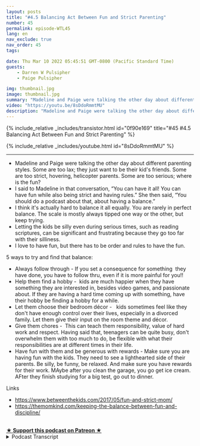 ```yaml
---
layout: posts
title: "#4.5 Balancing Act Between Fun and Strict Parenting"
number: 45
permalink: episode-WTL45
lang: en
nav_exclude: true
nav_order: 45
tags:

date: Thu Mar 10 2022 05:45:51 GMT-0800 (Pacific Standard Time)
guests:
    - Darren W Pulsipher
    - Paige Pulsipher

img: thumbnail.jpg
image: thumbnail.jpg
summary: "Madeline and Paige were talking the other day about different parenting styles. Some are too lax; they just want to be their kid's friends. Some are too strict, hovering, helicopter parents. Some are too serious; where is the fun? "
video: "https://youtu.be/8sDdoRmmtMU"
description: "Madeline and Paige were talking the other day about different parenting styles. Some are too lax; they just want to be their kid's friends. Some are too strict, hovering, helicopter parents. Some are too serious; where is the fun? "
---
```


<div>
{% include_relative _includes/transistor.html id="0f90e169" title="#45 #4.5 Balancing Act Between Fun and Strict Parenting" %}

{% include_relative _includes/youtube.html id="8sDdoRmmtMU" %}
</div>

---

<html><head></head><body><ul><li>Madeline and Paige were talking the other day about different parenting styles. Some are too lax; they just want to be their kid's friends. Some are too strict, hovering, helicopter parents. Some are too serious; where is the fun?&nbsp;</li><li>I said to Madeline in that conversation, “You can have it all! You can have fun while also being strict and having rules.” She then said, “You should do a podcast about that, about having a balance.”&nbsp;</li><li>I think it's actually hard to balance it all equally. You are rarely in perfect balance. The scale is mostly always tipped one way or the other, but keep trying.</li><li>Letting the kids be silly even during serious times, such as reading scriptures, can be significant and frustrating because they go too far with their silliness.</li><li>I love to have fun, but there has to be order and rules to have the fun.</li></ul><div>5 ways to try and find that balance:</div><ul><li>Always follow through - If you set a consequence for something&nbsp; they have done, you have to follow thru, even if it is more painful for you!!</li><li>Help them find a hobby -&nbsp; kids are much happier when they have something they are interested in, besides video games, and passionate about. If they are having a hard time coming up with something, have their hobby be finding a hobby for a while.</li><li>Let them choose their bedroom décor - &nbsp; kids sometimes feel like they don't have enough control over their lives, especially in a divorced family. Let them give their input on the room theme and décor.</li><li>Give them chores -&nbsp; This can teach them responsibility, value of hard work and respect. Having said that, teenagers can be quite busy, don't overwhelm them with too much to do, be flexible with what their responsibilities are at different times in their life.</li><li>Have fun with them and be generous with rewards - Make sure you are having fun with the kids. They need to see a lighthearted side of their parents. Be silly, be funny, be relaxed. And make sure you have rewards for their work. MAybe after you clean the garage, you go get ice cream. AFter they finish studying for a big test, go out to dinner. &nbsp;</li></ul><div>Links</div><ul><li><a href="https://www.betweenthekids.com/2017/05/fun-and-strict-mom/">https://www.betweenthekids.com/2017/05/fun-and-strict-mom/</a></li><li><a href="https://themomkind.com/keeping-the-balance-between-fun-and-discipline/
">https://themomkind.com/keeping-the-balance-between-fun-and-discipline/</a></li></ul><div><br></div>
<strong>
  <a href="https://www.patreon.com/wheresthelemonade" target="_donate" rel="payment" title="★ Support this podcast on Patreon ★">★ Support this podcast on Patreon ★</a>
</strong></body></html>

<details>
<summary> Podcast Transcript </summary>

<p></p>

</details>
